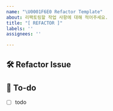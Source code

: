```yaml
---
name: "\U0001F6E0️ Refactor Template"
about: 리팩토링할 작업 사항에 대해 적어주세요.
title: "[ REFACTOR ]"
labels: ''
assignees: ''

---
```


## 🛠️ Refactor Issue
<!-- 리팩토링할 내용에 대해 설명해주세요. -->

## 🌿  To-do
<!-- 해야 할 일들을 적어주세요. -->
- [ ] todo
